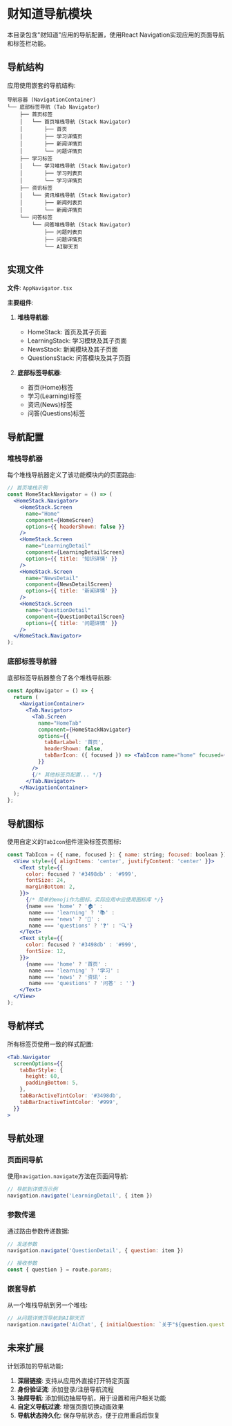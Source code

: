 # 财知道导航模块

本目录包含"财知道"应用的导航配置，使用React Navigation实现应用的页面导航和标签栏功能。

## 导航结构

应用使用嵌套的导航结构:

```
导航容器 (NavigationContainer)
└── 底部标签导航 (Tab Navigator)
    ├── 首页标签
    │   └── 首页堆栈导航 (Stack Navigator)
    │       ├── 首页
    │       ├── 学习详情页
    │       ├── 新闻详情页
    │       └── 问题详情页
    ├── 学习标签
    │   └── 学习堆栈导航 (Stack Navigator)
    │       ├── 学习列表页
    │       └── 学习详情页
    ├── 资讯标签
    │   └── 资讯堆栈导航 (Stack Navigator)
    │       ├── 新闻列表页
    │       └── 新闻详情页
    └── 问答标签
        └── 问答堆栈导航 (Stack Navigator)
            ├── 问题列表页
            ├── 问题详情页
            └── AI聊天页
```

## 实现文件

**文件**: `AppNavigator.tsx`

**主要组件**:

1. **堆栈导航器**:
   - HomeStack: 首页及其子页面
   - LearningStack: 学习模块及其子页面
   - NewsStack: 新闻模块及其子页面
   - QuestionsStack: 问答模块及其子页面

2. **底部标签导航器**:
   - 首页(Home)标签
   - 学习(Learning)标签
   - 资讯(News)标签
   - 问答(Questions)标签

## 导航配置

### 堆栈导航器

每个堆栈导航器定义了该功能模块内的页面路由:

```jsx
// 首页堆栈示例
const HomeStackNavigator = () => (
  <HomeStack.Navigator>
    <HomeStack.Screen 
      name="Home" 
      component={HomeScreen} 
      options={{ headerShown: false }}
    />
    <HomeStack.Screen 
      name="LearningDetail" 
      component={LearningDetailScreen} 
      options={{ title: '知识详情' }}
    />
    <HomeStack.Screen 
      name="NewsDetail" 
      component={NewsDetailScreen} 
      options={{ title: '新闻详情' }}
    />
    <HomeStack.Screen 
      name="QuestionDetail" 
      component={QuestionDetailScreen} 
      options={{ title: '问题详情' }}
    />
  </HomeStack.Navigator>
);
```

### 底部标签导航器

底部标签导航器整合了各个堆栈导航器:

```jsx
const AppNavigator = () => {
  return (
    <NavigationContainer>
      <Tab.Navigator>
        <Tab.Screen 
          name="HomeTab" 
          component={HomeStackNavigator} 
          options={{
            tabBarLabel: '首页',
            headerShown: false,
            tabBarIcon: ({ focused }) => <TabIcon name="home" focused={focused} />,
          }}
        />
        {/* 其他标签页配置... */}
      </Tab.Navigator>
    </NavigationContainer>
  );
};
```

## 导航图标

使用自定义的`TabIcon`组件渲染标签页图标:

```jsx
const TabIcon = ({ name, focused }: { name: string; focused: boolean }) => (
  <View style={{ alignItems: 'center', justifyContent: 'center' }}>
    <Text style={{ 
      color: focused ? '#3498db' : '#999',
      fontSize: 24,
      marginBottom: 2,
    }}>
      {/* 简单的emoji作为图标，实际应用中应使用图标库 */}
      {name === 'home' ? '🏠' : 
       name === 'learning' ? '📚' : 
       name === 'news' ? '📰' : 
       name === 'questions' ? '❓' : '🔍'}
    </Text>
    <Text style={{ 
      color: focused ? '#3498db' : '#999',
      fontSize: 12,
    }}>
      {name === 'home' ? '首页' : 
       name === 'learning' ? '学习' : 
       name === 'news' ? '资讯' : 
       name === 'questions' ? '问答' : ''}
    </Text>
  </View>
);
```

## 导航样式

所有标签页使用一致的样式配置:

```jsx
<Tab.Navigator
  screenOptions={{
    tabBarStyle: {
      height: 60,
      paddingBottom: 5,
    },
    tabBarActiveTintColor: '#3498db',
    tabBarInactiveTintColor: '#999',
  }}
>
```

## 导航处理

### 页面间导航

使用`navigation.navigate`方法在页面间导航:

```jsx
// 导航到详情页示例
navigation.navigate('LearningDetail', { item })
```

### 参数传递

通过路由参数传递数据:

```jsx
// 发送参数
navigation.navigate('QuestionDetail', { question: item })

// 接收参数
const { question } = route.params;
```

### 嵌套导航

从一个堆栈导航到另一个堆栈:

```jsx
// 从问题详情页导航到AI聊天页
navigation.navigate('AiChat', { initialQuestion: `关于"${question.question}"，我想进一步了解...` })
```

## 未来扩展

计划添加的导航功能:

1. **深层链接**: 支持从应用外直接打开特定页面
2. **身份验证流**: 添加登录/注册导航流程
3. **抽屉导航**: 添加侧边抽屉导航，用于设置和用户相关功能
4. **自定义导航过渡**: 增强页面切换动画效果
5. **导航状态持久化**: 保存导航状态，便于应用重启后恢复 
